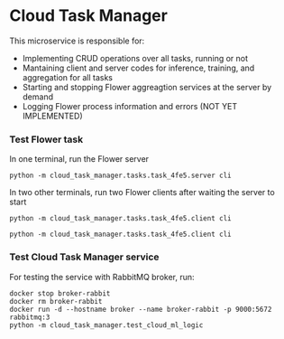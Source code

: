 
# Cloud Task Manager

This microservice is responsible for:
* Implementing CRUD operations over all tasks, running or not
* Mantaining client and server codes for inference, training, and aggregation for all tasks
* Starting and stopping Flower aggreagtion services at the server by demand 
* Logging Flower process information and errors (NOT YET IMPLEMENTED)

### Test Flower task

In one terminal, run the Flower server
```
python -m cloud_task_manager.tasks.task_4fe5.server cli
```

In two other terminals, run two Flower clients after waiting the server to start
```
python -m cloud_task_manager.tasks.task_4fe5.client cli
```

```
python -m cloud_task_manager.tasks.task_4fe5.client cli
```

### Test Cloud Task Manager service

For testing the service with RabbitMQ broker, run:

```shell
docker stop broker-rabbit
docker rm broker-rabbit
docker run -d --hostname broker --name broker-rabbit -p 9000:5672 rabbitmq:3
python -m cloud_task_manager.test_cloud_ml_logic
```